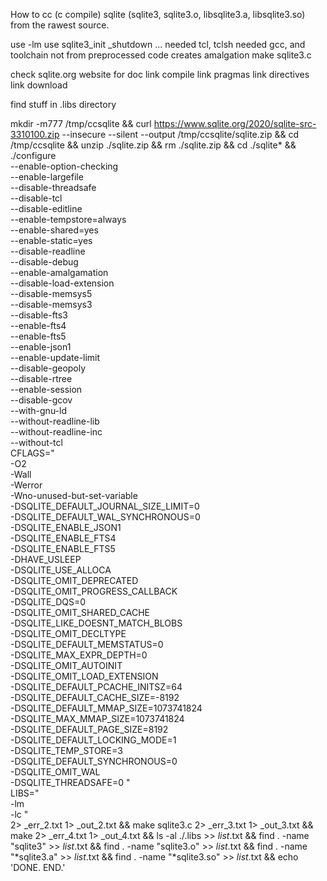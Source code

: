 

How to cc (c compile) sqlite (sqlite3, sqlite3.o, libsqlite3.a, libsqlite3.so) from the rawest source.


use -lm
use sqlite3_init
           _shutdown
...
needed tcl, tclsh
needed gcc, and toolchain
not from preprocessed code
creates amalgation make sqlite3.c

check sqlite.org website for doc
link compile
link pragmas
link directives
link download

find stuff in .libs directory




mkdir -m777  /tmp/ccsqlite  && 
curl  https://www.sqlite.org/2020/sqlite-src-3310100.zip  --insecure --silent  --output /tmp/ccsqlite/sqlite.zip  && 
cd  /tmp/ccsqlite  && 
unzip  ./sqlite.zip  && 
rm  ./sqlite.zip  && 
cd  ./sqlite*  && 
./configure  \
   --enable-option-checking  \
   --enable-largefile  \
   --disable-threadsafe  \
   --disable-tcl  \
   --disable-editline  \
   --enable-tempstore=always  \
   --enable-shared=yes  \
   --enable-static=yes  \
   --disable-readline  \
   --disable-debug  \
   --enable-amalgamation  \
   --disable-load-extension  \
   --disable-memsys5  \
   --disable-memsys3  \
   --disable-fts3  \
   --enable-fts4  \
   --enable-fts5  \
   --enable-json1  \
   --enable-update-limit  \
   --disable-geopoly  \
   --disable-rtree  \
   --enable-session  \
   --disable-gcov  \
   --with-gnu-ld  \
   --without-readline-lib  \
   --without-readline-inc  \
   --without-tcl  \
   CFLAGS="  \
      -O2  \
      -Wall  \
      -Werror  \
      -Wno-unused-but-set-variable  \
      -DSQLITE_DEFAULT_JOURNAL_SIZE_LIMIT=0  \
      -DSQLITE_DEFAULT_WAL_SYNCHRONOUS=0  \
      -DSQLITE_ENABLE_JSON1  \
      -DSQLITE_ENABLE_FTS4  \
      -DSQLITE_ENABLE_FTS5  \
      -DHAVE_USLEEP  \
      -DSQLITE_USE_ALLOCA  \
      -DSQLITE_OMIT_DEPRECATED  \
      -DSQLITE_OMIT_PROGRESS_CALLBACK  \
      -DSQLITE_DQS=0  \
      -DSQLITE_OMIT_SHARED_CACHE  \
      -DSQLITE_LIKE_DOESNT_MATCH_BLOBS  \
      -DSQLITE_OMIT_DECLTYPE  \
      -DSQLITE_DEFAULT_MEMSTATUS=0  \
      -DSQLITE_MAX_EXPR_DEPTH=0  \
      -DSQLITE_OMIT_AUTOINIT  \
      -DSQLITE_OMIT_LOAD_EXTENSION  \
      -DSQLITE_DEFAULT_PCACHE_INITSZ=64  \
      -DSQLITE_DEFAULT_CACHE_SIZE=-8192  \
      -DSQLITE_DEFAULT_MMAP_SIZE=1073741824  \
      -DSQLITE_MAX_MMAP_SIZE=1073741824  \
      -DSQLITE_DEFAULT_PAGE_SIZE=8192  \
      -DSQLITE_DEFAULT_LOCKING_MODE=1  \
      -DSQLITE_TEMP_STORE=3  \
      -DSQLITE_DEFAULT_SYNCHRONOUS=0  \
      -DSQLITE_OMIT_WAL  \
      -DSQLITE_THREADSAFE=0 "  \
   LIBS="  \
      -lm  \
      -lc "  \
   2> _err_2.txt   1> _out_2.txt  && 
make  sqlite3.c  2> _err_3.txt   1> _out_3.txt  && 
make             2> _err_4.txt   1> _out_4.txt  && 
ls -al  ./.libs              >> _list_.txt  && 
find .  -name  "sqlite3"     >> _list_.txt  && 
find .  -name  "sqlite3.o"   >> _list_.txt  && 
find .  -name "*sqlite3.a"   >> _list_.txt  && 
find .  -name "*sqlite3.so"  >> _list_.txt  && 
echo  'DONE. END.'





